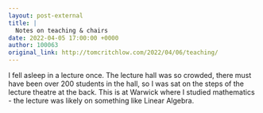 ```yaml
---
layout: post-external
title: |
  Notes on teaching & chairs
date: 2022-04-05 17:00:00 +0000
author: 100063
original_link: http://tomcritchlow.com/2022/04/06/teaching/
---
```


I fell asleep in a lecture once. The lecture hall was so crowded, there must have been over 200 students in the hall, so I was sat on the steps of the lecture theatre at the back. This is at Warwick where I studied mathematics - the lecture was likely on something like Linear Algebra.
